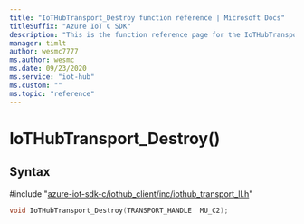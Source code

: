 ```yaml
---                             
title: "IoTHubTransport_Destroy function reference | Microsoft Docs" 
titleSuffix: "Azure IoT C SDK"            
description: "This is the function reference page for the IoTHubTransport_Destroy() function in the Azure IoT C SDK. This SDK is used with Azure IoT Hub and Azure IoT Hub Device Provisioning Service"            
manager: timlt                 
author: wesmc7777              
ms.author: wesmc               
ms.date: 09/23/2020                    
ms.service: "iot-hub"             
ms.custom: ""                
ms.topic: "reference"        
---                            
```


# IoTHubTransport_Destroy()

## Syntax

\#include "[azure-iot-sdk-c/iothub_client/inc/iothub_transport_ll.h](../iothub-transport-ll-h.md)"  
```C
void IoTHubTransport_Destroy(TRANSPORT_HANDLE  MU_C2);
```

